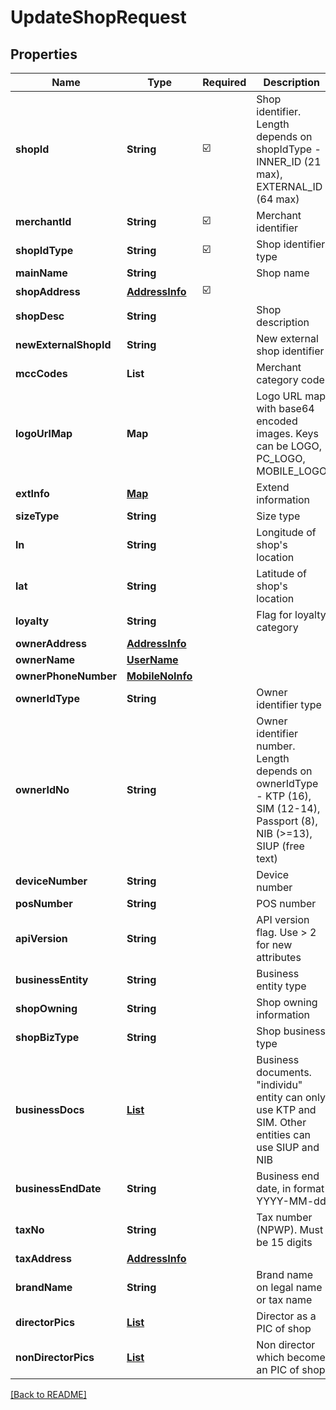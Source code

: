 # UpdateShopRequest
## Properties

| Name | Type | Required | Description |
| ------------- | ------------- | ------------- | ------------- |
| **shopId** | **String** | ☑️ | Shop identifier. Length depends on shopIdType - INNER_ID (21 max), EXTERNAL_ID (64 max) |
| **merchantId** | **String** | ☑️ | Merchant identifier |
| **shopIdType** | **String** | ☑️ | Shop identifier type |
| **mainName** | **String** |  | Shop name |
| **shopAddress** | [**AddressInfo**](AddressInfo.md) | ☑️ |  |
| **shopDesc** | **String** |  | Shop description |
| **newExternalShopId** | **String** |  | New external shop identifier |
| **mccCodes** | **List** |  | Merchant category code |
| **logoUrlMap** | **Map** |  | Logo URL map with base64 encoded images. Keys can be LOGO, PC_LOGO, MOBILE_LOGO |
| **extInfo** | [**Map**](AnyType.md) |  | Extend information |
| **sizeType** | **String** |  | Size type |
| **ln** | **String** |  | Longitude of shop's location |
| **lat** | **String** |  | Latitude of shop's location |
| **loyalty** | **String** |  | Flag for loyalty category |
| **ownerAddress** | [**AddressInfo**](AddressInfo.md) |  |  |
| **ownerName** | [**UserName**](UserName.md) |  |  |
| **ownerPhoneNumber** | [**MobileNoInfo**](MobileNoInfo.md) |  |  |
| **ownerIdType** | **String** |  | Owner identifier type |
| **ownerIdNo** | **String** |  | Owner identifier number. Length depends on ownerIdType - KTP (16), SIM (12-14), Passport (8), NIB (>=13), SIUP (free text) |
| **deviceNumber** | **String** |  | Device number |
| **posNumber** | **String** |  | POS number |
| **apiVersion** | **String** |  | API version flag. Use > 2 for new attributes |
| **businessEntity** | **String** |  | Business entity type |
| **shopOwning** | **String** |  | Shop owning information |
| **shopBizType** | **String** |  | Shop business type |
| **businessDocs** | [**List**](BusinessDocs.md) |  | Business documents. \"individu\" entity can only use KTP and SIM. Other entities can use SIUP and NIB |
| **businessEndDate** | **String** |  | Business end date, in format YYYY-MM-dd |
| **taxNo** | **String** |  | Tax number (NPWP). Must be 15 digits |
| **taxAddress** | [**AddressInfo**](AddressInfo.md) |  |  |
| **brandName** | **String** |  | Brand name on legal name or tax name |
| **directorPics** | [**List**](PicInfo.md) |  | Director as a PIC of shop |
| **nonDirectorPics** | [**List**](PicInfo.md) |  | Non director which become an PIC of shop |

[[Back to README]](../../../../README.md)
